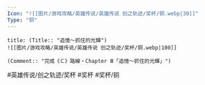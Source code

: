 ```yaml
---
Icon: "![[图片/游戏攻略/英雄传说/英雄传说 创之轨迹/奖杯/铜.webp|30]]"
Type: "铜"
---
```

```ad-ed-ha-bronze
title: (Title:: "追憶～抓住的光輝")
![[图片/游戏攻略/英雄传说/英雄传说 创之轨迹/奖杯/铜.webp|100]]

(Comment:: "完成《Ｃ》路線・Chapter Ⅲ「追憶～抓住的光輝」")
```

#英雄传说/创之轨迹/奖杯  #奖杯 #奖杯/铜